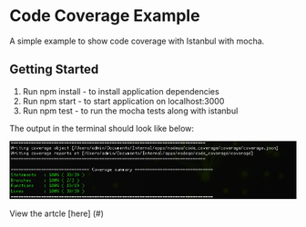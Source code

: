 # Code Coverage Example
A simple example to show code coverage with Istanbul with mocha.


## Getting Started
1. Run npm install -  to install application dependencies
2. Run npm start   - to start application on localhost:3000
3. Run npm test    - to run the mocha tests along with istanbul

The output in the terminal should look like below:

![Code Coverage](https://github.com/RomarioRaffington/nodeqa_examples/blob/master/code_coverage/img/code-coverage.png)

View the artcle [here] (#)

